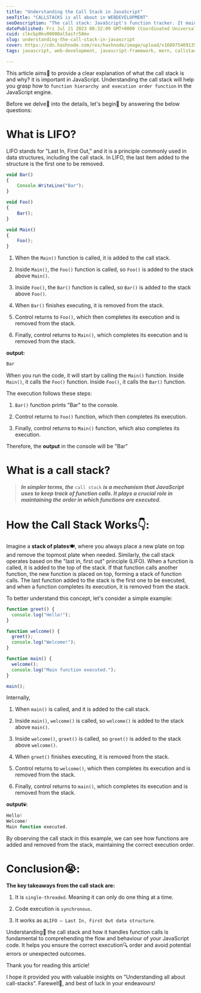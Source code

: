 ```yaml
---
title: "Understanding the Call Stack in JavaScript"
seoTitle: "CALLSTACKS is all about in WEBDEVELOPMENT"
seoDescription: "The call stack: JavaScript's function tracker. It maintains execution order. Functions added on top, removed when done. Code's faithful guide."
datePublished: Fri Jul 21 2023 08:32:09 GMT+0000 (Coordinated Universal Time)
cuid: clkcbp0kv00000al5aitr58mv
slug: understanding-the-call-stack-in-javascript
cover: https://cdn.hashnode.com/res/hashnode/image/upload/v1689754691358/7b7c459f-265b-490d-88a3-cb2baafa6250.jpeg
tags: javascript, web-development, javascript-framework, mern, callstack

---
```


This article aims🚀 to provide a clear explanation of what the call stack is and why? it is important in JavaScript. Understanding the call stack will help you grasp how to `function hierarchy and execution order function` in the JavaScript engine.

Before we delve👀 into the details, let's begin💪 by answering the below questions:

# What is LIFO?

LIFO stands for "Last In, First Out," and it is a principle commonly used in data structures, including the call stack. In LIFO, the last item added to the structure is the first one to be removed.

```javascript
void Bar()
{
    Console.WriteLine("Bar");
}

void Foo()
{
    Bar();
}

void Main()
{
    Foo();
}
```

1. When the `Main()` function is called, it is added to the call stack.
    
2. Inside `Main()`, the `Foo()` function is called, so `Foo()` is added to the stack above `Main()`.
    
3. Inside `Foo()`, the `Bar()` function is called, so `Bar()` is added to the stack above `Foo()`.
    
4. When `Bar()` finishes executing, it is removed from the stack.
    
5. Control returns to `Foo()`, which then completes its execution and is removed from the stack.
    
6. Finally, control returns to `Main()`, which completes its execution and is removed from the stack.
    

**output:**

```javascript
Bar
```

When you run the code, it will start by calling the `Main()` function. Inside `Main()`, it calls the `Foo()` function. Inside `Foo()`, it calls the `Bar()` function.

The execution follows these steps:

1. `Bar()` function prints "Bar" to the console.
    
2. Control returns to `Foo()` function, which then completes its execution.
    
3. Finally, control returns to `Main()` function, which also completes its execution.
    

Therefore, the **output** in the console will be "Bar"

# What is a call stack?

> ***In simpler terms, the*** `call stack` ***is a mechanism that JavaScript uses to keep track of function calls. It plays a crucial role in maintaining the order in which functions are executed.***

# How the Call Stack Works👇:

Imagine a **stack of plates**🍽️, where you always place a new plate on top and remove the topmost plate when needed. Similarly, the call stack operates based on the "last in, first out" principle (LIFO). When a function is called, it is added to the top of the stack. If that function calls another function, the new function is placed on top, forming a stack of function calls. The last function added to the stack is the first one to be executed, and when a function completes its execution, it is removed from the stack.

To better understand this concept, let's consider a simple example:

```javascript
function greet() {
  console.log("Hello!");
}

function welcome() {
  greet();
  console.log("Welcome!");
}

function main() {
  welcome();
  console.log("Main function executed.");
}

main();
```

Internally,

1. When `main()` is called, and it is added to the call stack.
    
2. Inside `main()`, `welcome()` is called, so `welcome()` is added to the stack above `main()`.
    
3. Inside `welcome()`, `greet()` is called, so `greet()` is added to the stack above `welcome()`.
    
4. When `greet()` finishes executing, it is removed from the stack.
    
5. Control returns to `welcome()`, which then completes its execution and is removed from the stack.
    
6. Finally, control returns to `main()`, which completes its execution and is removed from the stack.
    

**output💀:**

```javascript
Hello!
Welcome!
Main function executed.
```

By observing the call stack in this example, we can see how functions are added and removed from the stack, maintaining the correct execution order.

# Conclusion😭:

**The key takeaways from the call stack are:**

1. It is `single-threaded`. Meaning it can only do one thing at a time.
    
2. Code execution is `synchronous`.
    
3. It works as a`LIFO — Last In, First Out data structure`.
    

Understanding🧩 the call stack and how it handles function calls is fundamental to comprehending the flow and behaviour of your JavaScript code. It helps you ensure the correct execution🔍 order and avoid potential errors or unexpected outcomes.

Thank you for reading this article!

I hope it provided you with valuable insights on "Understanding all about call-stacks". Farewell💖, and best of luck in your endeavours!